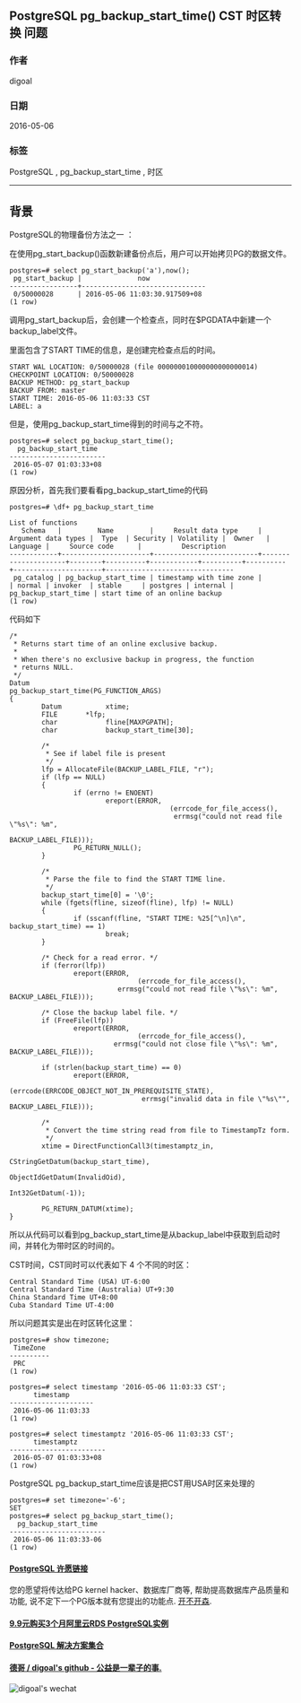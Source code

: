 ## PostgreSQL pg_backup_start_time() CST 时区转换 问题  
                                                                                                   
### 作者                                                                                                   
digoal                                                                                                   
                                                                                                   
### 日期                                                                                                   
2016-05-06                                                                                                
                                                                                                   
### 标签                                                                                                   
PostgreSQL , pg_backup_start_time , 时区      
                                                                                                   
----                                                                                                   
                                                                                                   
## 背景                                       
PostgreSQL的物理备份方法之一 ：  
  
在使用pg_start_backup()函数新建备份点后，用户可以开始拷贝PG的数据文件。  
  
```  
postgres=# select pg_start_backup('a'),now();  
 pg_start_backup |              now                
-----------------+-------------------------------  
 0/50000028      | 2016-05-06 11:03:30.917509+08  
(1 row)  
```  
  
调用pg_start_backup后，会创建一个检查点，同时在$PGDATA中新建一个backup_label文件。  
  
里面包含了START TIME的信息，是创建完检查点后的时间。  
  
```  
START WAL LOCATION: 0/50000028 (file 000000010000000000000014)  
CHECKPOINT LOCATION: 0/50000028  
BACKUP METHOD: pg_start_backup  
BACKUP FROM: master  
START TIME: 2016-05-06 11:03:33 CST  
LABEL: a  
```  
  
但是，使用pg_backup_start_time得到的时间与之不符。  
  
```  
postgres=# select pg_backup_start_time();  
  pg_backup_start_time    
------------------------  
 2016-05-07 01:03:33+08  
(1 row)  
```  
  
原因分析，首先我们要看看pg_backup_start_time的代码  
  
```  
postgres=# \df+ pg_backup_start_time  
                                                                                         List of functions  
   Schema   |         Name         |     Result data type     | Argument data types |  Type  | Security | Volatility |  Owner   | Language |     Source code      |          Description             
------------+----------------------+--------------------------+---------------------+--------+----------+------------+----------+----------+----------------------+--------------------------------  
 pg_catalog | pg_backup_start_time | timestamp with time zone |                     | normal | invoker  | stable     | postgres | internal | pg_backup_start_time | start time of an online backup  
(1 row)  
```  
  
代码如下  
  
```  
/*  
 * Returns start time of an online exclusive backup.  
 *  
 * When there's no exclusive backup in progress, the function  
 * returns NULL.  
 */  
Datum  
pg_backup_start_time(PG_FUNCTION_ARGS)  
{  
        Datum           xtime;  
        FILE       *lfp;  
        char            fline[MAXPGPATH];  
        char            backup_start_time[30];  
  
        /*  
         * See if label file is present  
         */  
        lfp = AllocateFile(BACKUP_LABEL_FILE, "r");  
        if (lfp == NULL)  
        {  
                if (errno != ENOENT)  
                        ereport(ERROR,  
                                        (errcode_for_file_access(),  
                                         errmsg("could not read file \"%s\": %m",  
                                                        BACKUP_LABEL_FILE)));  
                PG_RETURN_NULL();  
        }  
  
        /*  
         * Parse the file to find the START TIME line.  
         */  
        backup_start_time[0] = '\0';  
        while (fgets(fline, sizeof(fline), lfp) != NULL)  
        {  
                if (sscanf(fline, "START TIME: %25[^\n]\n", backup_start_time) == 1)  
                        break;  
        }  
  
        /* Check for a read error. */  
        if (ferror(lfp))  
                ereport(ERROR,  
                                (errcode_for_file_access(),  
                           errmsg("could not read file \"%s\": %m", BACKUP_LABEL_FILE)));  
  
        /* Close the backup label file. */  
        if (FreeFile(lfp))  
                ereport(ERROR,  
                                (errcode_for_file_access(),  
                          errmsg("could not close file \"%s\": %m", BACKUP_LABEL_FILE)));  
  
        if (strlen(backup_start_time) == 0)  
                ereport(ERROR,  
                                (errcode(ERRCODE_OBJECT_NOT_IN_PREREQUISITE_STATE),  
                                 errmsg("invalid data in file \"%s\"", BACKUP_LABEL_FILE)));  
  
        /*  
         * Convert the time string read from file to TimestampTz form.  
         */  
        xtime = DirectFunctionCall3(timestamptz_in,  
                                                                CStringGetDatum(backup_start_time),  
                                                                ObjectIdGetDatum(InvalidOid),  
                                                                Int32GetDatum(-1));  
  
        PG_RETURN_DATUM(xtime);  
}  
```  
  
所以从代码可以看到pg_backup_start_time是从backup_label中获取到启动时间，并转化为带时区的时间的。  
  
  
CST时间，CST同时可以代表如下 4 个不同的时区：  
  
```  
Central Standard Time (USA) UT-6:00  
Central Standard Time (Australia) UT+9:30  
China Standard Time UT+8:00  
Cuba Standard Time UT-4:00  
```  
  
所以问题其实是出在时区转化这里：  
  
```  
postgres=# show timezone;  
 TimeZone   
----------  
 PRC  
(1 row)  
  
postgres=# select timestamp '2016-05-06 11:03:33 CST';  
      timestamp        
---------------------  
 2016-05-06 11:03:33  
(1 row)  
  
postgres=# select timestamptz '2016-05-06 11:03:33 CST';  
      timestamptz         
------------------------  
 2016-05-07 01:03:33+08  
(1 row)  
```  
  
PostgreSQL pg_backup_start_time应该是把CST用USA时区来处理的  
  
```  
postgres=# set timezone='-6';  
SET  
postgres=# select pg_backup_start_time();  
  pg_backup_start_time    
------------------------  
 2016-05-06 11:03:33-06  
(1 row)  
```  
    
  
  
  
  
  
  
  
  
  
  
  
  
  
  
  
  
  
  
  
  
  
  
  
  
  
  
  
  
  
  
  
  
  
  
  
  
  
  
  
  
  
  
  
  
  
  
  
  
  
  
  
  
  
  
  
  
  
  
  
  
  
  
  
#### [PostgreSQL 许愿链接](https://github.com/digoal/blog/issues/76 "269ac3d1c492e938c0191101c7238216")
您的愿望将传达给PG kernel hacker、数据库厂商等, 帮助提高数据库产品质量和功能, 说不定下一个PG版本就有您提出的功能点. [开不开森](https://github.com/digoal/blog/issues/76 "269ac3d1c492e938c0191101c7238216").  
  
  
#### [9.9元购买3个月阿里云RDS PostgreSQL实例](https://www.aliyun.com/database/postgresqlactivity "57258f76c37864c6e6d23383d05714ea")
  
  
#### [PostgreSQL 解决方案集合](https://yq.aliyun.com/topic/118 "40cff096e9ed7122c512b35d8561d9c8")
  
  
#### [德哥 / digoal's github - 公益是一辈子的事.](https://github.com/digoal/blog/blob/master/README.md "22709685feb7cab07d30f30387f0a9ae")
  
  
![digoal's wechat](../pic/digoal_weixin.jpg "f7ad92eeba24523fd47a6e1a0e691b59")
  

